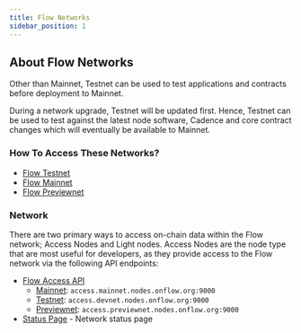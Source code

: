 ```yaml
---
title: Flow Networks
sidebar_position: 1
---
```


## About Flow Networks

Other than Mainnet, Testnet can be used to test applications and contracts before deployment to Mainnet.

During a network upgrade, Testnet will be updated first. Hence, Testnet can be used to test against the latest node software, Cadence and core contract changes which will eventually be available to Mainnet.

### How To Access These Networks?

- [Flow Testnet](./accessing-testnet.md)
- [Flow Mainnet](./accessing-mainnet.md)
- [Flow Previewnet](./accessing-previewnet.md)

### Network

There are two primary ways to access on-chain data within the Flow network; Access Nodes and Light nodes. Access Nodes are the node type that are most useful for developers, as they provide access to the Flow network via the following API endpoints:

- [Flow Access API](../node-ops/access-onchain-data/access-nodes/accessing-data/access-api.md)
  - [Mainnet](./accessing-mainnet.md): `access.mainnet.nodes.onflow.org:9000`
  - [Testnet](./accessing-testnet.md): `access.devnet.nodes.onflow.org:9000`
  - [Previewnet](./accessing-previewnet.md): `access.previewnet.nodes.onflow.org:9000`
- [Status Page](https://status.onflow.org/) - Network status page
